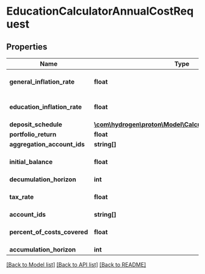 # EducationCalculatorAnnualCostRequest

## Properties
Name | Type | Description | Notes
------------ | ------------- | ------------- | -------------
**general_inflation_rate** | **float** |  | [optional] [default to 0.0]
**education_inflation_rate** | **float** |  | [optional] [default to 0.05]
**deposit_schedule** | [**\com\hydrogen\proton\Model\CalculatorDepositSchedule1**](CalculatorDepositSchedule1.md) |  | [optional] 
**portfolio_return** | **float** |  | 
**aggregation_account_ids** | **string[]** |  | [optional] 
**initial_balance** | **float** |  | [optional] [default to 0.0]
**decumulation_horizon** | **int** |  | 
**tax_rate** | **float** |  | [optional] [default to 0.0]
**account_ids** | **string[]** |  | [optional] 
**percent_of_costs_covered** | **float** |  | [optional] [default to 1.0]
**accumulation_horizon** | **int** |  | 

[[Back to Model list]](../README.md#documentation-for-models) [[Back to API list]](../README.md#documentation-for-api-endpoints) [[Back to README]](../README.md)


